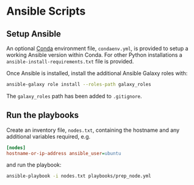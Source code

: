 # Ansible Scripts

## Setup Ansible

An optional [Conda](https://conda.io/projects/conda/en/latest/user-guide/install/index.html)
environment file, `condaenv.yml`, is provided to setup a working Ansible version within Conda.
For other Python installations a `ansible-install-requirements.txt` file is provided.

Once Ansible is installed, install the additional Ansible Galaxy roles with:

```sh
ansible-galaxy role install --roles-path galaxy_roles
```

The `galaxy_roles` path has been added to `.gitignore`.

## Run the playbooks

Create an inventory file, `nodes.txt`, containing the hostname and any additional
variables required, e.g.

```ini
[nodes]
hostname-or-ip-address ansible_user=ubuntu
```

and run the playbook:

```sh
ansible-playbook -i nodes.txt playbooks/prep_node.yml
```
